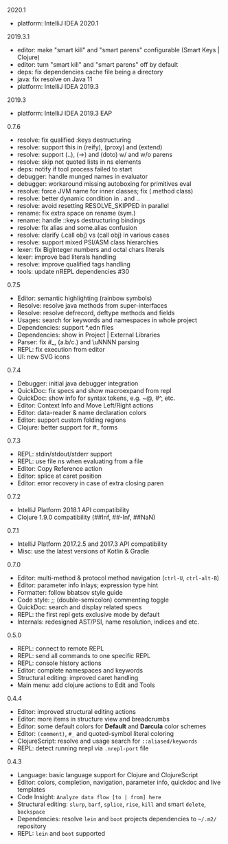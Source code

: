 2020.1

* platform: IntelliJ IDEA 2020.1

2019.3.1

* editor: make "smart kill" and "smart parens" configurable (Smart Keys | Clojure)
* editor: turn "smart kill" and "smart parens" off by default
* deps: fix dependencies cache file being a directory
* java: fix resolve on Java 11
* platform: IntelliJ IDEA 2019.3

2019.3

* platform: IntelliJ IDEA 2019.3 EAP

0.7.6

* resolve: fix qualified :keys destructuring
* resolve: support this in (reify), (proxy) and (extend)
* resolve: support (..), (->) and (doto) w/ and w/o parens
* resolve: skip not quoted lists in ns elements
* deps: notify if tool process failed to start
* debugger: handle munged names in evaluator
* debugger: workaround missing autoboxing for primitives eval
* resolve: force JVM name for inner classes; fix (.method class)
* resolve: better dynamic condition in . and ..
* resolve: avoid resetting RESOLVE_SKIPPED in parallel
* rename: fix extra space on rename (sym.)
* rename: handle ::keys destructuring bindings
* resolve: fix alias and some.alias confusion
* resolve: clarify (.call obj) vs (call obj) in various cases
* resolve: support mixed PSI/ASM class hierarchies
* lexer: fix BigInteger numbers and octal chars literals
* lexer: improve bad literals handling
* resolve: improve qualified tags handling
* tools: update nREPL dependencies #30

0.7.5

* Editor: semantic highlighting (rainbow symbols)
* Resolve: resolve java methods from super-interfaces
* Resolve: resolve defrecord, deftype methods and fields
* Usages: search for keywords and namespaces in whole project
* Dependencies: support *.edn files
* Dependencies: show in Project | External Libraries
* Parser: fix #_, (a.b/c.) and \uNNNN parsing
* REPL: fix execution from editor
* UI: new SVG icons

0.7.4

* Debugger: initial java debugger integration
* QuickDoc: fix specs and show macroexpand from repl
* QuickDoc: show info for syntax tokens, e.g. ~@, #^, etc.
* Editor: Context Info and Move Left/Right actions
* Editor: data-reader & name declaration colors
* Editor: support custom folding regions
* Clojure: better support for #_ forms

0.7.3

* REPL: stdin/stdout/stderr support
* REPL: use file ns when evaluating from a file
* Editor: Copy Reference action
* Editor: splice at caret position
* Editor: error recovery in case of extra closing paren

0.7.2

* IntelliJ Platform 2018.1 API compatibility
* Clojure 1.9.0 compatibility (##Inf, ##-Inf, ##NaN) 

0.7.1

* IntelliJ Platform 2017.2.5 and 2017.3 API compatibility
* Misc: use the latest versions of Kotlin & Gradle
  
0.7.0

* Editor: multi-method & protocol method navigation (`ctrl-U`, `ctrl-alt-B`)
* Editor: parameter info inlays; expression type hint
* Formatter: follow bbatsov style guide
* Code style: ;; (double-semicolon) commenting toggle
* QuickDoc: search and display related specs
* REPL: the first repl gets exclusive mode by default
* Internals: redesigned AST/PSI, name resolution, indices and etc.

0.5.0

* REPL: connect to remote REPL
* REPL: send all commands to one specific REPL
* REPL: console history actions
* Editor: complete namespaces and keywords
* Structural editing: improved caret handling
* Main menu: add clojure actions to Edit and Tools

0.4.4

* Editor: improved structural editing actions
* Editor: more items in structure view and breadcrumbs
* Editor: some default colors for **Default** and **Darcula** color schemes
* Editor: `(comment)`, `#_` and quoted-symbol literal coloring
* ClojureScript: resolve and usage search for `::aliased/keywords`
* REPL: detect running nrepl via `.nrepl-port` file

0.4.3

* Language: basic language support for Clojure and ClojureScript
* Editor: colors, completion, navigation, parameter info, quickdoc and live templates
* Code Insight: `Analyze data flow [to | from] here`
* Structural editing: `slurp`, `barf`, `splice`, `rise`, `kill` and smart `delete`, `backspace`
* Dependencies: resolve `lein` and `boot` projects dependencies to `~/.m2/` repository
* REPL: `lein` and `boot` supported
